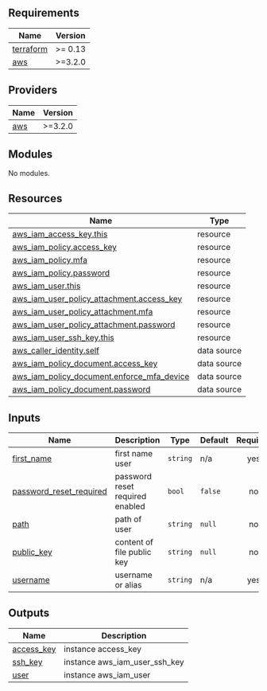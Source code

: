 <!-- BEGIN_TF_DOCS -->
## Requirements

| Name | Version |
|------|---------|
| <a name="requirement_terraform"></a> [terraform](#requirement\_terraform) | >= 0.13 |
| <a name="requirement_aws"></a> [aws](#requirement\_aws) | >=3.2.0 |

## Providers

| Name | Version |
|------|---------|
| <a name="provider_aws"></a> [aws](#provider\_aws) | >=3.2.0 |

## Modules

No modules.

## Resources

| Name | Type |
|------|------|
| [aws_iam_access_key.this](https://registry.terraform.io/providers/hashicorp/aws/latest/docs/resources/iam_access_key) | resource |
| [aws_iam_policy.access_key](https://registry.terraform.io/providers/hashicorp/aws/latest/docs/resources/iam_policy) | resource |
| [aws_iam_policy.mfa](https://registry.terraform.io/providers/hashicorp/aws/latest/docs/resources/iam_policy) | resource |
| [aws_iam_policy.password](https://registry.terraform.io/providers/hashicorp/aws/latest/docs/resources/iam_policy) | resource |
| [aws_iam_user.this](https://registry.terraform.io/providers/hashicorp/aws/latest/docs/resources/iam_user) | resource |
| [aws_iam_user_policy_attachment.access_key](https://registry.terraform.io/providers/hashicorp/aws/latest/docs/resources/iam_user_policy_attachment) | resource |
| [aws_iam_user_policy_attachment.mfa](https://registry.terraform.io/providers/hashicorp/aws/latest/docs/resources/iam_user_policy_attachment) | resource |
| [aws_iam_user_policy_attachment.password](https://registry.terraform.io/providers/hashicorp/aws/latest/docs/resources/iam_user_policy_attachment) | resource |
| [aws_iam_user_ssh_key.this](https://registry.terraform.io/providers/hashicorp/aws/latest/docs/resources/iam_user_ssh_key) | resource |
| [aws_caller_identity.self](https://registry.terraform.io/providers/hashicorp/aws/latest/docs/data-sources/caller_identity) | data source |
| [aws_iam_policy_document.access_key](https://registry.terraform.io/providers/hashicorp/aws/latest/docs/data-sources/iam_policy_document) | data source |
| [aws_iam_policy_document.enforce_mfa_device](https://registry.terraform.io/providers/hashicorp/aws/latest/docs/data-sources/iam_policy_document) | data source |
| [aws_iam_policy_document.password](https://registry.terraform.io/providers/hashicorp/aws/latest/docs/data-sources/iam_policy_document) | data source |

## Inputs

| Name | Description | Type | Default | Required |
|------|-------------|------|---------|:--------:|
| <a name="input_first_name"></a> [first\_name](#input\_first\_name) | first name user | `string` | n/a | yes |
| <a name="input_password_reset_required"></a> [password\_reset\_required](#input\_password\_reset\_required) | password reset required enabled | `bool` | `false` | no |
| <a name="input_path"></a> [path](#input\_path) | path of user | `string` | `null` | no |
| <a name="input_public_key"></a> [public\_key](#input\_public\_key) | content of file public key | `string` | `null` | no |
| <a name="input_username"></a> [username](#input\_username) | username or alias | `string` | n/a | yes |

## Outputs

| Name | Description |
|------|-------------|
| <a name="output_access_key"></a> [access\_key](#output\_access\_key) | instance access\_key |
| <a name="output_ssh_key"></a> [ssh\_key](#output\_ssh\_key) | instance aws\_iam\_user\_ssh\_key |
| <a name="output_user"></a> [user](#output\_user) | instance aws\_iam\_user |
<!-- END_TF_DOCS -->